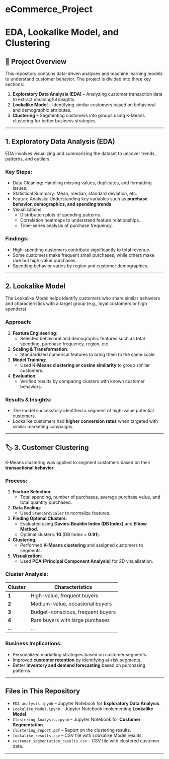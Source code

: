 # eCommerce_Project
# EDA, Lookalike Model, and Clustering

## 📌 Project Overview
This repository contains data-driven analyses and machine learning models to understand customer behavior. The project is divided into three key sections:  
1. **Exploratory Data Analysis (EDA)** – Analyzing customer transaction data to extract meaningful insights.  
2. **Lookalike Model** – Identifying similar customers based on behavioral and demographic attributes.  
3. **Clustering** – Segmenting customers into groups using K-Means clustering for better business strategies.  

---

##  1. Exploratory Data Analysis (EDA)
EDA involves visualizing and summarizing the dataset to uncover trends, patterns, and outliers.  

### **Key Steps:**
- Data Cleaning: Handling missing values, duplicates, and formatting issues.  
- Statistical Summary: Mean, median, standard deviation, etc.  
- Feature Analysis: Understanding key variables such as **purchase behavior, demographics, and spending trends**.  
- Visualizations:
  - Distribution plots of spending patterns.  
  - Correlation heatmaps to understand feature relationships.  
  - Time-series analysis of purchase frequency.  

### **Findings:**
- High-spending customers contribute significantly to total revenue.  
- Some customers make frequent small purchases, while others make rare but high-value purchases.  
- Spending behavior varies by region and customer demographics.  

---

##  2. Lookalike Model  
The Lookalike Model helps identify customers who share similar behaviors and characteristics with a target group (e.g., loyal customers or high spenders).  

### **Approach:**
1. **Feature Engineering**:  
   - Selected behavioral and demographic features such as total spending, purchase frequency, region, etc.  
2. **Scaling & Transformation**:  
   - Standardized numerical features to bring them to the same scale.  
3. **Model Training**:  
   - Used **K-Means clustering or cosine similarity** to group similar customers.  
4. **Evaluation**:  
   - Verified results by comparing clusters with known customer behaviors.  

### **Results & Insights:**
- The model successfully identified a segment of high-value potential customers.  
- Lookalike customers had **higher conversion rates** when targeted with similar marketing campaigns.  

---

## 🏷 3. Customer Clustering  
K-Means clustering was applied to segment customers based on their **transactional behavior**.  

### **Process:**
1. **Feature Selection**:  
   - Total spending, number of purchases, average purchase value, and total quantity purchased.  
2. **Data Scaling**:  
   - Used `StandardScaler` to normalize features.  
3. **Finding Optimal Clusters**:  
   - Evaluated using **Davies-Bouldin Index (DB Index)** and **Elbow Method**.  
   - Optimal clusters: **10** (DB Index = **0.91**).  
4. **Clustering**:  
   - Performed **K-Means clustering** and assigned customers to segments.  
5. **Visualization**:  
   - Used **PCA (Principal Component Analysis)** for 2D visualization.  

### **Cluster Analysis:**
| Cluster | Characteristics |
|---------|----------------|
| **1** | High-value, frequent buyers |
| **2** | Medium-value, occasional buyers |
| **3** | Budget-conscious, frequent buyers |
| **4** | Rare buyers with large purchases |
| **...** | ... |

### **Business Implications:**
- Personalized marketing strategies based on customer segments.  
- Improved **customer retention** by identifying at-risk segments.  
- Better **inventory and demand forecasting** based on purchasing patterns.  

---

##  Files in This Repository
- `EDA_analysis.ipynb` – Jupyter Notebook for **Exploratory Data Analysis**.  
- `Lookalike_Model.ipynb` – Jupyter Notebook implementing **Lookalike Model**.  
- `Clustering_Analysis.ipynb` – Jupyter Notebook for **Customer Segmentation**.  
- `clustering_report.pdf` – Report on the clustering results.  
- `lookalike_results.csv` – CSV file with Lookalike Model results.  
- `customer_segmentation_results.csv` – CSV file with clustered customer data.  

---


